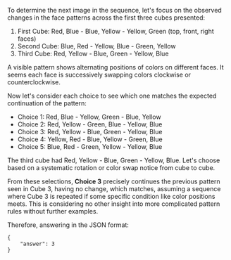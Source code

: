To determine the next image in the sequence, let's focus on the observed changes in the face patterns across the first three cubes presented:

1. First Cube: Red, Blue - Blue, Yellow - Yellow, Green (top, front, right faces)
2. Second Cube: Blue, Red - Yellow, Blue - Green, Yellow
3. Third Cube: Red, Yellow - Blue, Green - Yellow, Blue

A visible pattern shows alternating positions of colors on different faces. It seems each face is successively swapping colors clockwise or counterclockwise.

Now let's consider each choice to see which one matches the expected continuation of the pattern:

- Choice 1: Red, Blue - Yellow, Green - Blue, Yellow
- Choice 2: Red, Yellow - Green, Blue - Yellow, Blue
- Choice 3: Red, Yellow - Blue, Green - Yellow, Blue
- Choice 4: Yellow, Red - Blue, Yellow - Green, Blue
- Choice 5: Blue, Red - Green, Yellow - Yellow, Blue

The third cube had Red, Yellow - Blue, Green - Yellow, Blue. Let's choose based on a systematic rotation or color swap notice from cube to cube.

From these selections, **Choice 3** precisely continues the previous pattern seen in Cube 3, having no change, which matches, assuming a sequence where Cube 3 is repeated if some specific condition like color positions meets. This is considering no other insight into more complicated pattern rules without further examples.

Therefore, answering in the JSON format:
```
{
    "answer": 3
}
```